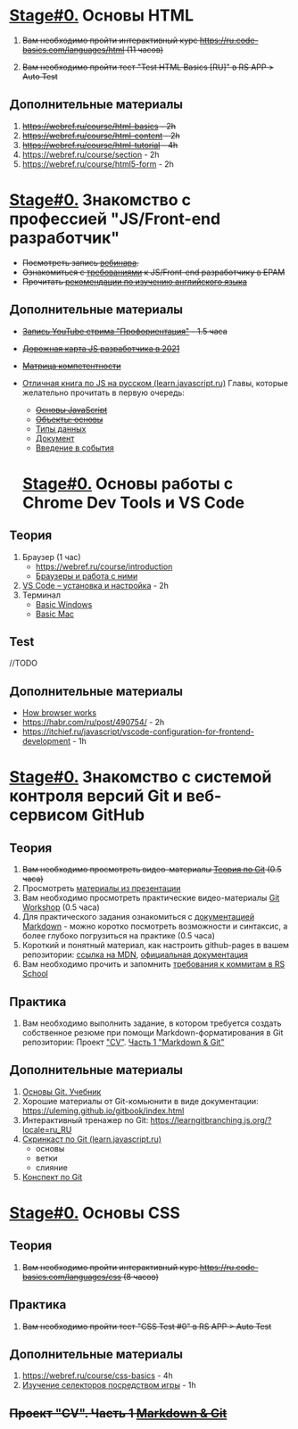 # [Stage#0.](../../) Основы HTML

1. ~~Вам необходимо пройти интерактивный курс https://ru.code-basics.com/languages/html (11 часов)~~

2. ~~Вам необходимо пройти тест "Test HTML Basics [RU]" в RS APP > Auto Test~~

## Дополнительные материалы
1. ~~https://webref.ru/course/html-basics - 2h~~
2. ~~https://webref.ru/course/html-content - 2h~~
3. ~~https://webref.ru/course/html-tutorial - 4h~~
4. https://webref.ru/course/section - 2h
5. https://webref.ru/course/html5-form - 2h

# [Stage#0.](../../) Знакомство с профессией "JS/Front-end разработчик"

- ~~Посмотреть запись [вебинара](https://www.youtube.com/watch?v=5g1U06QjWZk).~~
- ~~Ознакомиться с [требованиями](js-l1-position-requirements.md) к JS/Front-end разработчику в EPAM~~
- ~~Прочитать [рекомендации по изучению английского языка](https://github.com/rolling-scopes-school/tasks/blob/master/tasks/materials/english.md)~~

## Дополнительные материалы
- ~~[Запись YouTube стрима "Профориентация"](https://www.youtube.com/watch?v=pQ0hr5U8RL0) - 1.5 часа~~
- ~~[Дорожная карта JS разработчика в 2021](https://github.com/kamranahmedse/developer-roadmap)~~
- ~~[Матрица компетентности](https://docs.google.com/spreadsheets/d/e/2PACX-1vRwSn4qxbYHSdQ428OkpArZc4Q22D8dmbzDcRXt-UzkZ1sZfGLoQmm1w-N0Rx_voKLx4i7R_k7cnQgV/pubhtml#)~~
- [Отличная книга по JS на русском (learn.javascript.ru)](https://learn.javascript.ru/)
Главы, которые желательно прочитать в первую очередь:
   - ~~[Основы JavaScript](https://learn.javascript.ru/first-steps)~~
   - ~~[Объекты: основы](https://learn.javascript.ru/object-basics)~~
   - [Типы данных](https://learn.javascript.ru/data-types)
   - [Документ](https://learn.javascript.ru/document)
   - [Введение в события](https://learn.javascript.ru/events)

   # [Stage#0.](../../) Основы работы с Chrome Dev Tools и VS Code

## Теория
1. Браузер (1 час) 
    - https://webref.ru/course/introduction
    - [Браузеры и работа с ними](https://www.youtube.com/watch?v=nd2VYxOsOwY)
2. [VS Code – установка и настройка](https://www.youtube.com/watch?v=nd2VYxOsOwY) - 2h
3. Терминал
     - [Basic Windows](https://www.digitalcitizen.life/command-prompt-how-use-basic-commands)
     - [Basic Mac](https://www.imore.com/how-use-terminal-mac-when-you-have-no-idea-where-start)

## Test
//TODO

## Дополнительные материалы
- [How browser works](https://youtu.be/gdriDw-ciH8)
- https://habr.com/ru/post/490754/ - 2h
- https://itchief.ru/javascript/vscode-configuration-for-frontend-development - 1h

# [Stage#0.](../../) Знакомство с системой контроля версий Git и веб-сервисом GitHub

## Теория 
1. ~~Вам необходимо просмотреть видео-материалы [Теория по Git](https://youtu.be/6e4fVpZNxGM) (0.5 часа)~~
2. Просмотреть [материалы из презентации](https://slides.com/anton_bely/saturday-talk#/2)
3. Вам необходимо просмотреть практические видео-материалы [Git Workshop](https://youtu.be/Dlr_E7WfA08) (0.5 часа)
4. Для практического задания ознакомиться с [документацией Markdown](https://guides.github.com/features/mastering-markdown/) - можно коротко посмотреть возможности и синтаксис, а более глубоко погрузиться на практике (0.5 часа)
5. Короткий и понятный материал, как настроить github-pages в вашем репозитории: [ссылка на MDN](https://developer.mozilla.org/ru/docs/Learn/Common_questions/Using_Github_pages#%D0%B7%D0%B0%D0%B3%D1%80%D1%83%D0%B7%D0%BA%D0%B0_%D1%84%D0%B0%D0%B9%D0%BB%D0%BE%D0%B2_%D0%BD%D0%B0_github), [официальная документация](https://pages.github.com/)
6. Вам необходимо прочить и запомнить [требования к коммитам в RS School](https://docs.rs.school/#/git-convention)

## Практика 
1. Вам необходимо выполнить задание, в котором требуется создать собственное резюме при помощи Markdown-форматирования в Git репозитории: Проект ["CV"](https://github.com/rolling-scopes-school/tasks/tree/master/tasks/cv). [Часть 1 "Markdown & Git"](https://github.com/rolling-scopes-school/tasks/blob/master/tasks/cv/git-markdown.md)

## Дополнительные материалы
1. [Основы Git. Учебник](https://git-scm.com/book/ru/v2/Введение-О-системе-контроля-версий)
2. Хорошие материалы от Git-комьюнити в виде документации: https://uleming.github.io/gitbook/index.html
3. Интерактивный тренажер по Git: https://learngitbranching.js.org/?locale=ru_RU
4. [Скринкаст по Git (learn.javascript.ru)](https://www.youtube.com/watch?v=W4hoc24K93E&list=PLDyvV36pndZFHXjXuwA_NywNrVQO0aQqb)
    - основы
    - ветки
    - слияние
5. [Конспект по Git](https://www.evernote.com/shard/s368/client/snv?noteGuid=b1359883-2b9e-419a-b9de-dd959fc05f05&noteKey=97c0f19486d851b3&sn=https%3A%2F%2Fwww.evernote.com%2Fshard%2Fs368%2Fsh%2Fb1359883-2b9e-419a-b9de-dd959fc05f05%2F97c0f19486d851b3&title=Git)

# [Stage#0.](../../) Основы CSS
## Теория 
1. ~~Вам необходимо пройти интерактивный курс https://ru.code-basics.com/languages/css (8 часов)~~

## Практика 
1. ~~Вам необходимо пройти тест "CSS Test #0" в RS APP > Auto Test~~

## Дополнительные материалы
1. https://webref.ru/course/css-basics - 4h
2. [Изучение селекторов посредством игры](https://flukeout.github.io/) - 1h

## ~~Проект "CV". Часть 1 [Markdown & Git](git-markdown.md)~~